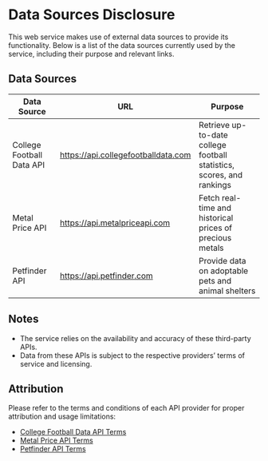 # Data Sources Disclosure

This web service makes use of external data sources to provide its functionality. Below is a list of the data sources currently used by the service, including their purpose and relevant links.

## Data Sources

| Data Source                | URL                                      | Purpose                                                   |
|----------------------------|------------------------------------------|-----------------------------------------------------------|
| College Football Data API  | https://api.collegefootballdata.com      | Retrieve up-to-date college football statistics, scores, and rankings |
| Metal Price API            | https://api.metalpriceapi.com            | Fetch real-time and historical prices of precious metals |
| Petfinder API              | https://api.petfinder.com                | Provide data on adoptable pets and animal shelters |

## Notes

- The service relies on the availability and accuracy of these third-party APIs.
- Data from these APIs is subject to the respective providers’ terms of service and licensing.

## Attribution

Please refer to the terms and conditions of each API provider for proper attribution and usage limitations:
- [College Football Data API Terms](https://collegefootballdata.com/)
- [Metal Price API Terms](https://metalpriceapi.com/)
- [Petfinder API Terms](https://www.petfinder.com/developers/)